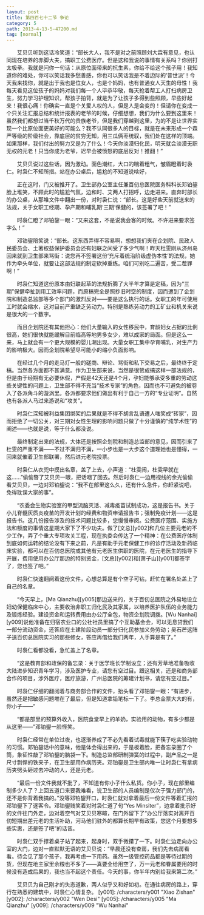 ```yaml
---
layout: post
title: 第四百七十二节 争论
category: 5
path: 2013-4-13-5-47200.md
tag: [normal]
---
```


　　艾贝贝听到这话冷笑道：“部长大人，我不是对之前照顾刘大霖有意见，也认同现在培养的赤脚大夫，搞职工公费医疗。但是这和我说的事情有关系吗？你别打太极拳。我就是问你一句话：从原位面带来的抗生素，你给不给这个孩子用！我知道你的难处，你可以笑话我多愁善感，你也可以笑话我是不着边际的‘普世派’！今天我来找你，就是出于我也是位女人，也是个妈妈，也有普通女人天生的母性！我每天看见这位孩子的妈妈对我们每一个人毕恭毕敬，每天抢着帮工人打扫病房卫生，努力学习护理知识，帮孩子拍背，就是为了让孩子多得到些照顾，早些好起来！我很心痛！你确实一直是个关爱人权的人，但是人是会变的！但请你在变成一个只关注汇报总结和统计报表的老爷的时候，仔细想想，我们为什么要到这里来！虽然我们都想过当千秋万代的贵族老爷，但是我们穿越到这里，为的不是让世界实现一个比原位面更美好的可能么？我不认同很多人的目标，就是在未来形成一个森严等级的阶级社会，靠底层的贫穷无知，用三瓜俩枣统驭，我们处在这样的顶端。如果那样，我们付出的努力又是为了什么！今天你淡漠归化民，明天就会淡漠无职无权的元老！只当你成为老爷，迟早会被愤怒的底层反对！推翻！”

　　艾贝贝说过这些话，因为激动。面色潮红，大口的喘着粗气，皱眉瞪着时袅仁。时袅仁不知所措。站在办公桌后，尴尬的不知道说啥好，

　　正在这时，门又被推开了。卫生部办公室主任兼百仞总医院医务科科长邓铂鋆脸上堆笑，不顾此时的尴尬气氛，边和时、艾两人打招呼，边走进来。直奔时部长的办公桌，从那堆文件中翻出一份，对时袅仁说：“部长。这是好些天前就送来的法规，关于女职工经期、孕产期和哺乳期‘三期’保健的，该签署了吧！”

　　时袅仁瞪了邓铂鋆一眼：“又来这套，不是说我会客的时候。不许进来要求签字么！”

　　邓铂鋆陪笑说：“部长。这东西弄得不容易啊，想想我们夹在企划院、民政人民委员会、土著权益保护委员会还有妇联之间受了多少气啊！昨天杜雯刚从济州岛回来就到卫生部来骂街：说您再不签署这份‘充斥着统治阶级虚伪本性’的法规，她作为牵头单位，就要让这部法规的制定砍掉重练。咱们可别吃二遍苦，受二茬罪啊！”

　　时袅仁知道这份原本由妇联起草的法规折腾了大半年才算是定稿，因为“三期”保健牵扯到用工效率问题，而原稿完全是照抄旧时空的制度，因而遭到了企划院和制造总监部等多个部门的激烈反对——要是这么执行的话。女职工的年可使用工时就会缩水，这对目前严重缺乏劳动力。特别是熟练劳动力的工矿业和机关来说是很大的一个数字。

　　而且企划院还有其他担心：他们大量输入的女性移民中，育龄妇女占据的比例很高，她们很快就能缓解目前临高等地男多女少，难以成家的局面。但是这么一来，马上就会有一个更大规模的婴儿潮出现。大量女职工集中孕育哺乳，对生产力的影响极大。因而企划院希望尽可能小的缩小负面影响。

　　在经过几个月的走马灯一般的磋商、辩论、骂街和私下交易之后，最终终于定稿。当然各方面都不甚满意。作为卫生部来说，当然是很赞成搞这样一部法规的，但是由于经期有无必要休假，产假是42天还是4个月，孕妇能够承受多重的劳动这些关键性的问题上，卫生部不得不充当“技术专家”的角色，因而也不可避免的被卷入了各派角斗的漩涡里。各派都要求他们做出有利于自己一方的“专业证明”。自然也有各派人马过来游说和“攻关”。

　　时袅仁深知被利益集团绑架的后果就是不得不胡言乱语遭人嗤笑成“砖家”，因而拒绝了一切公关，对三期对女性生理的影响问题只做了十分谨慎的“纯学术性”的阐述——也就是说，等于什么都没说。

　　最终制定出来的法规，大体还是按照企划院和制造总监部的意见，因而引来了杜雯的严重不满——不过不满归不满，一小步也是一大步这个道理她也是懂得，一回来就催着卫生部联署，然后进元老院投票。

　　时袅仁从衣兜中摸出名章，盖了上去，小声道：“杜雯闹，杜雯早就在这……”偷偷瞥了艾贝贝一眼，把话咽了回去。然后时袅仁一边用视线的余光偷偷看艾贝贝，一边对邓铂鋆说：“我不在部里这么久，还有什么急件，你赶紧说吧，免得耽误大家的事”。

　　“农委会生物实验室的甲型流脑灭活、减毒疫苗试制成功，这是报告书。关于小儿脊髓灰质炎疫苗的开发计划的经费和物资申请报告书；强制免疫计划——这是报告书。这几份报告涉及的技术问题比较多，您慢慢审阅。公费医疗范围、实施方法和额度的事情这星期大家下了不少功夫。做了[文总][y002]和几位主要元老的不少工作，弄了个重大专项攻关工程，现在执委会传达了一个精神：在公费医疗体制到底如何运转的结论没有下来之前，凡是有助于元老保健工作的诊疗活动及新药临床实验，都可以在百仞总医院或其他有元老医生供职的医院，在元老医生的指导下开展，费用使用办公厅那边的特别资金，[文总][y002]和[萧子山][y001]都签字了，您也签了吧。”

　　时袅仁快速翻阅着这份文件，心想总算是有个空子可钻，赶忙在署名处盖上了自己的名章。

　　“今天早上，[Ma Qianzhu][y005]那边送来的，关于百仞总医院之外易地设立妇幼保健临床中心，主要收治非职工归化民及其家属，以培养医护队伍的业务能力及锻炼经验。建设资金和运转费用由办公厅全包，物资企划院调拨。[Wu Nanhai][y009]说他准备在归宿农业口的公社社员里搞了个互助基金会，可以无息贷我们一部分流动资金，还答应在土建阶段动员一部分归化民参加义务劳动；吴石芒这阵子送百仞总医院实习的那些修女，答应再借给我们两年，人手算是有了。”

　　时袅仁看都没看，急忙盖上了名章。

　　“这是教育部和政保的备忘录：关于医学班长学制设立；还有芳草地准备吸收大陆进步知识青年学习，涉及医护专业，请您有空过目。跟这相关，还是和商务部合作的项目，涉外医疗，医疗旅游，广州总医院的筹建计划书，请您有空过目。”

　　时袅仁仔细的翻阅着与商务部合作的文件，抬头看了邓铂鋆一眼：“有进步，虽然还是把敏感问题堆在了最后，但是知道拿铅笔标一下了。李总金票大大的有，你小子——”

　　“都是部里的预算外收入，医院食堂早上的羊奶，实验用的动物，有多少都是从这里——”邓铂鋆一脸怪笑。

　　时袅仁经常在单位过夜，也逐渐养成了不必先看着试毒就能下筷子吃实验动物的习惯。邓铂鋆话中的意味，他是体会得出来的，于是板着脸，把备忘录圈了个筒，象征性敲了邓铂鋆的脑袋一下。制造总监部研制弹簧的过程中，副产品之一是尺寸剽悍的铁夹子，在卫生部用作病历夹。邓铂鋆是卫生部内唯一让时袅仁有拿病历夹劈头砸过去冲动的人，还是元老。

　　“最后一份文件我就不批了，不知道有你小子什么私货。你小子，现在部里编制多少人了？上回五道口来要我难看，说卫生部的人员编制是仅次于强力部门的，还不是你背着我搞的。”没等邓铂鋆开口，时袅仁就对拿着最后一份文件等着汇报的邓铂鋆下了逐客令。邓铂鋆贱笑着对时袅仁道了句“Yes Minsiter”，边拿着批示好的文件往门外走，边对着空气对艾贝贝寒暄，在门外留下了“办公厅落实对离开百仞短期出差元老的生活补助，河马他们驻外的都算长期早有政策，您这个月要想多些实惠，还是签了吧”的话音。

　　时袅仁双手撑着桌子站了起来，起身时，双手微攥了一下。时袅仁边走向办公室的大门，边对一直默默无语的艾贝贝说：“早晨还没有查房，我们先去病房看看。待会见了那个孩子，我再考虑一下用药。虽然一级管控药品都是等待过期的货，但现在地主家里余粮也不多了——真要全给用空了，万一元老和眷属要用的时候没有造成后果的，我也当不起这个责任。今天的事，你半年内别给我来第二次。”

　　艾贝贝为自己刚才的失态道歉，两人似乎又和好如初。在通往病房的路上，穿行在熟悉的建筑中，时袅仁心情复杂。
[y001]: /characters/y001 "Xiao Zishan"
[y002]: /characters/y002 "Wen Desi"
[y005]: /characters/y005 "Ma Qianzhu"
[y009]: /characters/y009 "Wu Nanhai"
